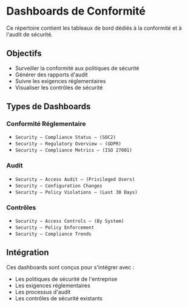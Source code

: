 # Dashboards de Conformité

Ce répertoire contient les tableaux de bord dédiés à la conformité et à l'audit de sécurité.

## Objectifs

- Surveiller la conformité aux politiques de sécurité
- Générer des rapports d'audit
- Suivre les exigences réglementaires
- Visualiser les contrôles de sécurité

## Types de Dashboards

### Conformité Réglementaire

- `Security – Compliance Status – (SOC2)`
- `Security – Regulatory Overview – (GDPR)`
- `Security – Compliance Metrics – (ISO 27001)`

### Audit

- `Security – Access Audit – (Privileged Users)`
- `Security – Configuration Changes`
- `Security – Policy Violations – (Last 30 Days)`

### Contrôles

- `Security – Access Controls – (By System)`
- `Security – Policy Enforcement`
- `Security – Compliance Trends`

## Intégration

Ces dashboards sont conçus pour s'intégrer avec :
- Les politiques de sécurité de l'entreprise
- Les exigences réglementaires
- Les processus d'audit
- Les contrôles de sécurité existants
